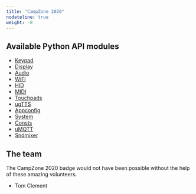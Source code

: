 ```yaml
---
title: "CampZone 2020"
nodateline: true
weight: -8
---
```


## Available Python API modules

* [Keypad](/docs/esp32-app-development/api-reference/keypad/)
* [Display](/docs/esp32-app-development/api-reference/display/)
* [Audio](/docs/esp32-app-development/api-reference/audio/)
* [WiFi](/docs/esp32-app-development/api-reference/wifi/)
* [HID](/docs/esp32-app-development/api-reference/hid/)
* [MIDI](/docs/esp32-app-development/api-reference/midi/)
* [Touchpads](/docs/esp32-app-development/api-reference/touchpads/)
* [ugTTS](/docs/esp32-app-development/api-reference/ugtts/)
* [Appconfig](/docs/esp32-app-development/api-reference/appconfig/)
* [System](/docs/esp32-app-development/api-reference/system/)
* [Consts](/docs/esp32-app-development/api-reference/consts/)
* [uMQTT](/docs/esp32-app-development/api-reference/umqtt/)
* [Sndmixer](/docs/esp32-app-development/api-reference/sndmixer/)

## The team

The CampZone 2020 badge would not have been possible without the help of these amazing volunteers.

 - Tom Clement
